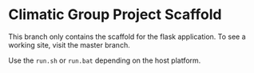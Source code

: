 # Climatic Group Project Scaffold

This branch only contains the scaffold for the flask application. To see a working site, visit the master branch.

Use the `run.sh` or `run.bat` depending on the host platform.